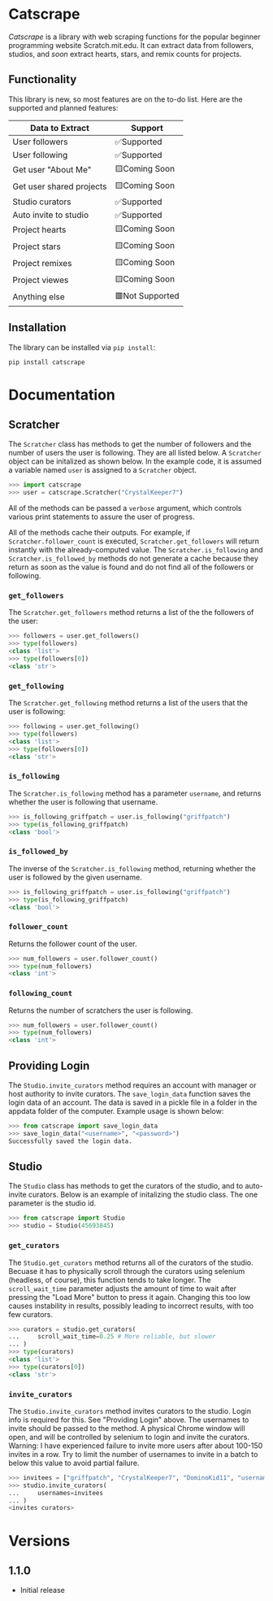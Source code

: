 # Catscrape

*Catscrape* is a library with web scraping functions for the popular beginner programming website Scratch.mit.edu. It can extract data from followers, studios, and *soon* extract hearts, stars, and remix counts for projects.

## Functionality

This library is new, so most features are on the to-do list. Here are the supported and planned features:

|Data to Extract|Support|
|--|--|
|User followers|✅Supported|
|User following|✅Supported|
|Get user "About Me"|🟨Coming Soon|
|Get user shared projects|🟨Coming Soon|
|Studio curators|✅Supported|
|Auto invite to studio|✅Supported|
|Project hearts|🟨Coming Soon|
|Project stars|🟨Coming Soon|
|Project remixes|🟨Coming Soon|
|Project viewes|🟨Coming Soon|
|Anything else|🟥Not Supported|

## Installation

The library can be installed via `pip install`:
```bash
pip install catscrape
```

# Documentation

## Scratcher

The `Scratcher` class has methods to get the number of followers and the number of users the user is following. They are all listed below.
A `Scratcher` object can be initalized as shown below. In the example code, it is assumed a variable named `user` is assigned to a `Scratcher` object.
```python
>>> import catscrape
>>> user = catscrape.Scratcher("CrystalKeeper7")
```
All of the methods can be passed a `verbose` argument, which controls various print statements to assure the user of progress.

All of the methods cache their outputs. For example, if `Scratcher.follower_count` is executed, `Scratcher.get_followers` will return instantly with the already-computed value. The `Scratcher.is_following` and `Scratcher.is_followed_by` methods do not generate a cache because they return as soon as the value is found and do not find all of the followers or following.

### `get_followers`

The `Scratcher.get_followers` method returns a list of the the followers of the user:
```python
>>> followers = user.get_followers()
>>> type(followers)
<class 'list'>
>>> type(followers[0])
<class 'str'>
```

### `get_following`

The `Scratcher.get_following` method returns a list of the users that the user is following:
```python
>>> following = user.get_following()
>>> type(followers)
<class 'list'>
>>> type(followers[0])
<class 'str'>
```

### `is_following`

The `Scratcher.is_following` method has a parameter `username`, and returns whether the user is following that username.
```python
>>> is_following_griffpatch = user.is_following("griffpatch")
>>> type(is_following_griffpatch)
<class 'bool'>
```

### `is_followed_by`

The inverse of the `Scratcher.is_following` method, returning whether the user is followed by the given username.
```python
>>> is_following_griffpatch = user.is_following("griffpatch")
>>> type(is_following_griffpatch)
<class 'bool'>
```

### `follower_count`

Returns the follower count of the user.
```python
>>> num_followers = user.follower_count()
>>> type(num_followers)
<class 'int'>
```

### `following_count`

Returns the number of scratchers the user is following.
```python
>>> num_followers = user.follower_count()
>>> type(num_followers)
<class 'int'>
```

## Providing Login

The `Studio.invite_curators` method requires an account with manager or host authority to invite curators. The `save_login_data` function saves the login data of an account. The data is saved in a pickle file in a folder in the appdata folder of the computer. Example usage is shown below:
```python
>>> from catscrape import save_login_data
>>> save_login_data("<username>", "<password>")
Successfully saved the login data.
```
## Studio

The `Studio` class has methods to get the curators of the studio, and to auto-invite curators. Below is an example of initalizing the studio class. The one parameter is the studio id.
```python
>>> from catscrape import Studio
>>> studio = Studio(45693845)
```

### `get_curators`

The `Studio.get_curators` method returns all of the curators of the studio. Becuase it has to physically scroll through the curators using selenium (headless, of course), this function tends to take longer. The `scroll_wait_time` parameter adjusts the amount of time to wait after pressing the "Load More" button to press it again. Changing this too low causes instability in results, possibly leading to incorrect results, with too few curators.
```python
>>> curators = studio.get_curators(
...     scroll_wait_time=0.25 # More reliable, but slower
... )
>>> type(curators)
<class 'list'>
>>> type(curators[0])
<class 'str'>
```

### `invite_curators`

The `Studio.invite_curators` method invites curators to the studio. Login info is required for this. See "Providing Login" above.
The usernames to invite should be passed to the method. A physical Chrome window will open, and will be controlled by selenium to login and invite the curators.
Warning: I have experienced failure to invite more users after about 100-150 invites in a row. Try to limit the number of usernames to invite in a batch to below this value to avoid partial failure.
```python
>>> invitees = ["griffpatch", "CrystalKeeper7", "DominoKid11", "username4"]
>>> studio.invite_curators(
...     usernames=invitees
... )
<invites curators>
```

# Versions
## 1.1.0
- Initial release